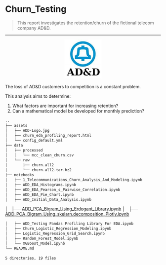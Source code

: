 # Churn_Testing

>This report investigates the retention/churn of the fictional telecom company AD&D.

---

<p align="center">
  <img src="assets/ADD-Logo.jpg" width=120/>
</p>

The loss of AD&D customers to competition is a constant problem.

This analysis aims to determine:
1. What factors are important for increasing retention? 
2. Can a mathematical model be developed for monthly prediction?

```
..
├── assets
│   ├── ADD-Logo.jpg
│   ├── churn_eda_profiling_report.html
│   └── config_default.yml
├── data
│   ├── processed
│   │   └── mcc_clean_churn.csv
│   └── raw
│       ├── churn.all2
│       └── churn.all2.tar.bz2
├── notebooks
│   ├── 1_Telecommunications_Churn_Analysis_And_Modeling.ipynb
│   ├── ADD_EDA_Histograms.ipynb
│   ├── ADD_EDA_Pearson_s_Pairwise_Correlation.ipynb
│   ├── ADD_EDA_Pie_Chart.ipynb
│   ├── ADD_Initial_Data_Analysis.ipynb
```
│   ├── [ADD_PCA_Bigram_Using_Erdogant_Library.ipynb](ADD_PCA_Bigram_Using_skelarn.decomposition_Plotly.ipynb)
│   ├── [ADD_PCA_Bigram_Using_skelarn.decomposition_Plotly.ipynb](ADD_PCA_Bigram_Using_Erdogant_Library.ipynb)
```
│   ├── ADD_Testing Pandas Profiling Library For EDA.ipynb
│   ├── Churn_Logistic_Regression_Modeling.ipynb
│   ├── Logistic_Regression_Grid_Search.ipynb
│   ├── Random_Forest_Model.ipynb
│   └── XGBoost_Model.ipynb
└── README.md

5 directories, 19 files
```
